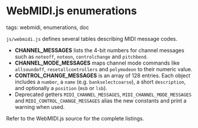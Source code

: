 # WebMIDI.js enumerations

tags: webmidi, enumerations, doc

`js/webmidi.js` defines several tables describing MIDI message codes.

- **CHANNEL_MESSAGES** lists the 4-bit numbers for channel messages such as `noteoff`, `noteon`, `controlchange` and `pitchbend`.
- **CHANNEL_MODE_MESSAGES** maps channel mode commands like `allsoundoff`, `resetallcontrollers` and `polymodeon` to their numeric value.
- **CONTROL_CHANGE_MESSAGES** is an array of 128 entries. Each object includes a `number`, a `name` (e.g. `bankselectcoarse`), a short `description`, and optionally a `position` (`msb` or `lsb`).
- Deprecated getters `MIDI_CHANNEL_MESSAGES`, `MIDI_CHANNEL_MODE_MESSAGES` and `MIDI_CONTROL_CHANGE_MESSAGES` alias the new constants and print a warning when used.

Refer to the WebMIDI.js source for the complete listings.
